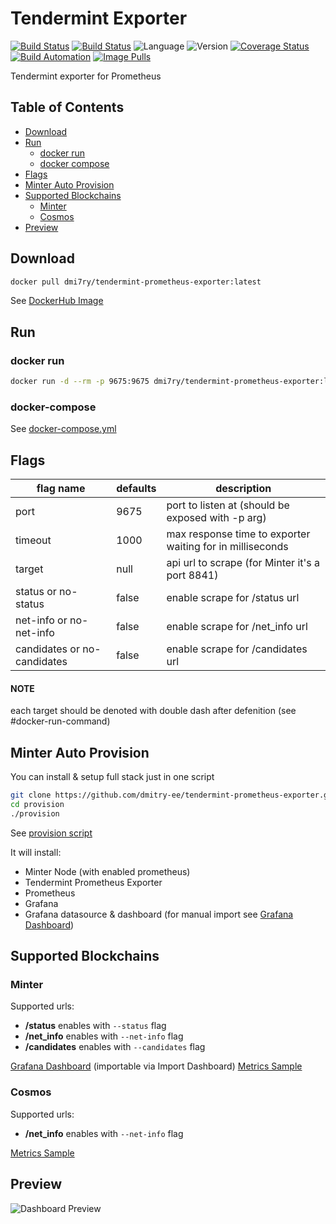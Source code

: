 # Tendermint Exporter
[![Build Status](https://travis-ci.org/dmitry-ee/tendermint-prometheus-exporter.svg?branch=master)](https://travis-ci.org/dmitry-ee/tendermint-prometheus-exporter)
[![Build Status](https://img.shields.io/docker/cloud/build/dmi7ry/tendermint-prometheus-exporter.svg)](https://hub.docker.com/r/dmi7ry/tendermint-prometheus-exporter)
![Language](https://img.shields.io/badge/language-nodejs-red.svg)
![Version](https://images.microbadger.com/badges/version/dmi7ry/tendermint-prometheus-exporter.svg)
[![Coverage Status](https://coveralls.io/repos/github/dmitry-ee/tendermint-prometheus-exporter/badge.svg?branch=master)](https://coveralls.io/github/dmitry-ee/tendermint-prometheus-exporter?branch=master)
[![Build Automation](https://img.shields.io/docker/cloud/automated/dmi7ry/tendermint-prometheus-exporter.svg)](https://hub.docker.com/r/dmi7ry/tendermint-prometheus-exporter)
[![Image Pulls](https://img.shields.io/docker/pulls/dmi7ry/tendermint-prometheus-exporter.svg)](https://hub.docker.com/r/dmi7ry/tendermint-prometheus-exporter)

Tendermint exporter for Prometheus

## Table of Contents
- [Download](#download)
- [Run](#run)
  - [docker run](#docker-run)
  - [docker compose](#docker-compose)
- [Flags](#flags)
- [Minter Auto Provision](#minter-auto-provision)
- [Supported Blockchains](#supported-blockchains)
  - [Minter](#minter)
  - [Cosmos](#cosmos)
- [Preview](#preview)

## Download
```bash
docker pull dmi7ry/tendermint-prometheus-exporter:latest
```
See [DockerHub Image](https://hub.docker.com/r/dmi7ry/tendermint-prometheus-exporter)

## Run
### docker run
```bash
docker run -d --rm -p 9675:9675 dmi7ry/tendermint-prometheus-exporter:latest serve --port 9675 --timeout 5000 --target https://api.minter.one --status --net-info --candidates -- [--target scrape_url [--status|--no-status] [--net-info|--no-net-info] [--candidates|--no-candidates]]
```
### docker-compose
See [docker-compose.yml](docker-compose.yml)

## Flags
| flag name | defaults | description |
| -- | -- | -- |
| port | 9675 | port to listen at (should be exposed with -p arg) |
| timeout | 1000 | max response time to exporter waiting for in milliseconds |
| target | null | api url to scrape (for Minter it's a port 8841) |
| status or no-status | false | enable scrape for /status url |
| net-info or no-net-info | false | enable scrape for /net_info url |
| candidates or no-candidates | false | enable scrape for /candidates url |
#### NOTE
each target should be denoted with double dash after defenition (see #docker-run-command)

## Minter Auto Provision
You can install & setup full stack just in one script
```bash
git clone https://github.com/dmitry-ee/tendermint-prometheus-exporter.git
cd provision
./provision
```
See [provision script](provision/provision.sh)

It will install:
- Minter Node (with enabled prometheus)
- Tendermint Prometheus Exporter
- Prometheus
- Grafana
- Grafana datasource & dashboard (for manual import see [Grafana Dashboard](provision/grafana/minter-dashboard.json))

## Supported Blockchains
### Minter
Supported urls:
- **/status** enables with `--status` flag
- **/net_info** enables with `--net-info` flag
- **/candidates** enables with `--candidates` flag

[Grafana Dashboard](provision/grafana/minter-dashboard.json) (importable via Import Dashboard)
[Metrics Sample](stubs/minter-metrics.txt)
### Cosmos
Supported urls:
- **/net_info** enables with `--net-info` flag

[Metrics Sample](stubs/cosmos-metrics.txt)

## Preview
![Dashboard Preview](img/dashboard.gif)
